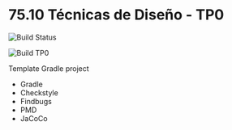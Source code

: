 # 75.10 Técnicas de Diseño - TP0
 ![Build Status](https://travis-ci.org/7510-tecnicas-de-disenio/template.svg?branch=master) 

 ![Build TP0](https://travis-ci.org/mvbattan/TP0-7510-2C2016.svg?branch=master)


Template Gradle project

* Gradle
* Checkstyle
* Findbugs
* PMD
* JaCoCo


